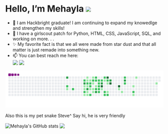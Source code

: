 <h1> Hello, I’m Mehayla <img src="https://media.giphy.com/media/lrgLFqCLUcRSTXsLx1/giphy.gif" width="5px"> </h1>

- 🌱 I am Hackbright graduate! I am continuing to expand my knowedlge and strengthen my skills!
- 👀 I have a girlscout patch for Python, HTML, CSS, JavaScript, SQL, and working on more. . . 
- ✨ My favorite fact is that we all were made from star dust and that all matter is just remade into something new.
- 📫 You can best reach me here: <br>
<a href = "mailto:MehaylaC@gmail.com"><img src="https://img.shields.io/badge/-Gmail-%23333?style=for-the-badge&logo=gmail&logoColor=white" target="_blank"></a> <a href="https://www.linkedin.com/in/mehayla/" target="_blank"><img src="https://img.shields.io/badge/-LinkedIn-%230077B5?style=for-the-badge&logo=linkedin&logoColor=white" target="_blank"></a>

  
![snakie gif](https://github.com/Mehayla/Mehayla/blob/output/github-contribution-grid-snake.gif)
<p> Also this is my pet snake Steve^ Say hi, he is very friendly </p>


<div>
<img align="center" src="https://github-readme-stats.vercel.app/api?username=Mehayla&title_color=000000&text_color=A245B4&hide=contribs" alt="Mehayla's GitHub stats"/>
<img align="center" src="https://github-readme-stats.vercel.app/api/top-langs/?username=Mehayla&hide=Jupyter%20Notebook&langs_count=6&card_width=270&layout=compact"/>
</div>
     

<!---
Mehayla/Mehayla is a ✨ special ✨ repository because its `README.md` (this file) appears on your GitHub profile.
You can click the Preview link to take a look at your changes.
--->
